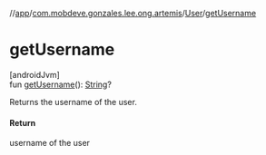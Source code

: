 //[app](../../../index.md)/[com.mobdeve.gonzales.lee.ong.artemis](../index.md)/[User](index.md)/[getUsername](get-username.md)

# getUsername

[androidJvm]\
fun [getUsername](get-username.md)(): [String](https://kotlinlang.org/api/latest/jvm/stdlib/kotlin/-string/index.html)?

Returns the username of the user.

#### Return

username of the user
